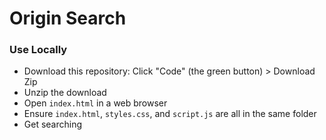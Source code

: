 # Origin Search

### Use Locally
* Download this repository: Click "Code" (the green button) > Download Zip
* Unzip the download
* Open `index.html` in a web browser
* Ensure `index.html`, `styles.css`, and `script.js` are all in the same folder
* Get searching
